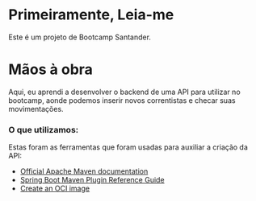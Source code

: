 # Primeiramente, Leia-me
Este é um projeto de Bootcamp Santander.

# Mãos à obra
Aqui, eu aprendi a desenvolver o backend de uma API para utilizar no bootcamp, aonde podemos inserir novos correntistas e checar suas movimentações.

### O que utilizamos:
Estas foram as ferramentas que foram usadas para auxiliar a criação da API:

* [Official Apache Maven documentation](https://maven.apache.org/guides/index.html)
* [Spring Boot Maven Plugin Reference Guide](https://docs.spring.io/spring-boot/docs/2.6.7/maven-plugin/reference/html/)
* [Create an OCI image](https://docs.spring.io/spring-boot/docs/2.6.7/maven-plugin/reference/html/#build-image)

